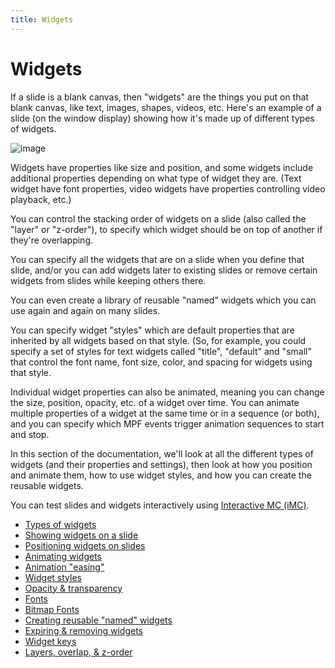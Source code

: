 ```yaml
---
title: Widgets
---
```


# Widgets


If a slide is a blank canvas, then "widgets" are the things you put on
that blank canvas, like text, images, shapes, videos, etc. Here's an
example of a slide (on the window display) showing how it's made up of
different types of widgets.

![image](/displays/images/widget_examples.jpg)

Widgets have properties like size and position, and some widgets include
additional properties depending on what type of widget they are. (Text
widget have font properties, video widgets have properties controlling
video playback, etc.)

You can control the stacking order of widgets on a slide (also called
the "layer" or "z-order"), to specify which widget should be on top
of another if they're overlapping.

You can specify all the widgets that are on a slide when you define that
slide, and/or you can add widgets later to existing slides or remove
certain widgets from slides while keeping others there.

You can even create a library of reusable "named" widgets which you
can use again and again on many slides.

You can specify widget "styles" which are default properties that are
inherited by all widgets based on that style. (So, for example, you
could specify a set of styles for text widgets called "title",
"default" and "small" that control the font name, font size, color,
and spacing for widgets using that style.

Individual widget properties can also be animated, meaning you can
change the size, position, opacity, etc. of a widget over time. You can
animate multiple properties of a widget at the same time or in a
sequence (or both), and you can specify which MPF events trigger
animation sequences to start and stop.

In this section of the documentation, we'll look at all the different
types of widgets (and their properties and settings), then look at how
you position and animate them, how to use widget styles, and how you can
create the reusable widgets.

You can test slides and widgets interactively using
[Interactive MC (iMC)](../../tools/imc.md).

* [Types of widgets](types.md)
* [Showing widgets on a slide](adding_widgets.md)
* [Positioning widgets on slides](positioning.md)
* [Animating widgets](animation.md)
* [Animation "easing"](easing.md)
* [Widget styles](styles.md)
* [Opacity & transparency](opacity.md)
* [Fonts](fonts.md)
* [Bitmap Fonts](bitmap_fonts.md)
* [Creating reusable "named" widgets](reusable_widgets.md)
* [Expiring & removing widgets](expire.md)
* [Widget keys](keys.md)
* [Layers, overlap, & z-order](layers.md)
